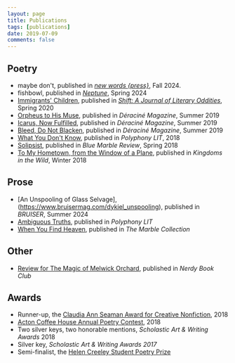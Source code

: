 ```yaml
---
layout: page
title: Publications
tags: [publications]
date: 2019-07-09
comments: false
---
```


## Poetry
* maybe don't, published in [<i>new words {press}</i>](https://www.newwordspress.com/issue-four-a-trans-gender-expansive-poetry-journal/), Fall 2024.
* fishbowl, published in [<i>Neptune</i>](https://ddykiel.github.io/immigrants-children/), Spring 2024
* [Immigrants' Children](https://ddykiel.github.io/immigrants-children/), published in [<i>Shift: A Journal of Literary Oddities</i>](https://ringlingshiftjournal.com), Spring 2020
* [Orpheus to His Muse](https://ddykiel.github.io/orpheus-to-his-muse), published in <i>Déraciné Magazine</i>, Summer 2019
* [Icarus, Now Fulfilled](https://ddykiel.github.io/icarus-now-fulfilled/), published in <i>Déraciné Magazine</i>, Summer 2019
* [Bleed, Do Not Blacken](https://ddykiel.github.io/bleed-do-not-blacken/), published in <i>Déraciné Magazine</i>, Summer 2019
* [What You Don't Know](https://ddykiel.github.io/what-you-dont-know), published in <i>Polyphony LIT</i>, 2018
* [Solipsist](https://bluemarblereview.com/solipsist/), published in <i>Blue Marble Review</i>, Spring 2018
* [To My Hometown, from the Window of a Plane](https://ddykiel.github.io/hometown/), published in <i>Kingdoms in the Wild</i>, Winter 2018

## Prose
* [An Unspooling of Glass Selvage],(https://www.bruisermag.com/dykiel_unspooling), published in <i>BRUISER</i>, Summer 2024
* [Ambiguous Truths](https://docs.wixstatic.com/ugd/0dde6e_f2b5b4d0753542faa9a1602ea00f6a9d.pdf), published in <i>Polyphony LIT</i>
* [When You Find Heaven](https://ddykiel.github.io/when-you-find-heaven/), published in <i>The Marble Collection</i>

## Other
* [Review for The Magic of Melwick Orchard](https://nerdybookclub.wordpress.com/2018/07/04/the-magic-of-melwick-orchard-by-rebecca-caprara-review-by-dana-dykiel/), published in <i>Nerdy Book Club</i>

## Awards
* Runner-up, the [Claudia Ann Seaman Award for Creative Nonfiction](https://www.polyphonylit.org/claudia-ann-seaman-awards), 2018
* [Acton Coffee House Annual Poetry Contest](https://www.actoncoffeehouse.com/poetry), 2018
* Two silver keys, two honorable mentions, <i>Scholastic Art & Writing Awards</i> 2018
* Silver key, <i>Scholastic Art & Writing Awards 2017</i>
* Semi-finalist, the [Helen Creeley Student Poetry Prize](http://www.masspoetry.org/helencreeley)   
<br>

